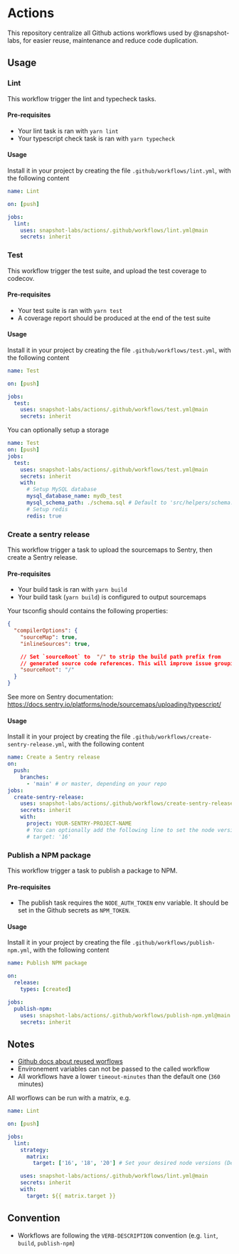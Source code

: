 # Actions

This repository centralize all Github actions workflows used by @snapshot-labs, for easier reuse, maintenance and reduce code duplication.

## Usage

### Lint

This workflow trigger the lint and typecheck tasks.

#### Pre-requisites

- Your lint task is ran with `yarn lint`
- Your typescript check task is ran with `yarn typecheck`

#### Usage

Install it in your project by creating the file `.github/workflows/lint.yml`, with the following content 

```yaml 
name: Lint

on: [push]

jobs:
  lint:
    uses: snapshot-labs/actions/.github/workflows/lint.yml@main
    secrets: inherit
```

### Test

This workflow trigger the test suite, and upload the test coverage to codecov.

#### Pre-requisites

- Your test suite is ran with `yarn test`
- A coverage report should be produced at the end of the test suite

#### Usage

Install it in your project by creating the file `.github/workflows/test.yml`, with the following content 

```yaml 
name: Test

on: [push]

jobs:
  test:
    uses: snapshot-labs/actions/.github/workflows/test.yml@main
    secrets: inherit
```

You can optionally setup a storage

```yaml 
name: Test
on: [push]
jobs:
  test:
    uses: snapshot-labs/actions/.github/workflows/test.yml@main
    secrets: inherit
    with:
      # Setup MySQL database
      mysql_database_name: mydb_test
      mysql_schema_path: ./schema.sql # Default to 'src/helpers/schema.sql'
      # Setup redis
      redis: true
```

### Create a sentry release

This workflow trigger a task to upload the sourcemaps to Sentry, then create a Sentry release.

#### Pre-requisites

- Your build task is ran with `yarn build`
- Your build task (`yarn build`) is configured to output sourcemaps

Your tsconfig should contains the following properties:

```json
{
  "compilerOptions": {
    "sourceMap": true,
    "inlineSources": true,

    // Set `sourceRoot` to  "/" to strip the build path prefix from
    // generated source code references. This will improve issue grouping in Sentry.
    "sourceRoot": "/"
  }
}
```

See more on Sentry documentation: https://docs.sentry.io/platforms/node/sourcemaps/uploading/typescript/

#### Usage

Install it in your project by creating the file `.github/workflows/create-sentry-release.yml`, with the following content 

```yaml
name: Create a Sentry release
on:
  push:
    branches:
      - 'main' # or master, depending on your repo
jobs:
  create-sentry-release:
    uses: snapshot-labs/actions/.github/workflows/create-sentry-release.yml@main
    secrets: inherit
    with:
      project: YOUR-SENTRY-PROJECT-NAME
      # You can optionally add the following line to set the node version (Default is 16)
      # target: '16'
```

### Publish a NPM package

This workflow trigger a task to publish a package to NPM.

#### Pre-requisites

- The publish task requires the `NODE_AUTH_TOKEN` env variable. It should be set in the Github secrets as `NPM_TOKEN`.

#### Usage

Install it in your project by creating the file `.github/workflows/publish-npm.yml`, with the following content 

```yaml 
name: Publish NPM package

on:
  release:
    types: [created]

jobs:
  publish-npm:
    uses: snapshot-labs/actions/.github/workflows/publish-npm.yml@main
    secrets: inherit
```

## Notes

- [Github docs about reused worflows](https://docs.github.com/en/actions/using-workflows/reusing-workflows)
- Environement variables can not be passed to the called workflow
- All workflows have a lower `timeout-minutes` than the default one (`360` minutes)

All worflows can be run with a matrix, e.g.

```yaml 
name: Lint

on: [push]

jobs:
  lint:
    strategy:
      matrix:
        target: ['16', '18', '20'] # Set your desired node versions (Default is 16)

    uses: snapshot-labs/actions/.github/workflows/lint.yml@main
    secrets: inherit
    with:
      target: ${{ matrix.target }}
```

## Convention

- Workflows are following the `VERB-DESCRIPTION` convention (e.g. `lint`, `build`, `publish-npm`) 

